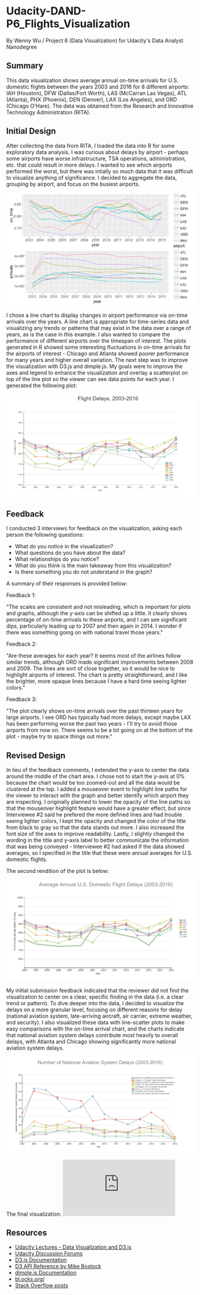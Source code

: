 # Udacity-DAND-P6_Flights_Visualization
By Wenny Wu / Project 6 (Data Visualization) for Udacity's Data Analyst Nanodegree

## Summary
This data visualization shows average annual on-time arrivals for U.S. domestic flights between the years 2003 and 2016 for 8 different airports: IAH (Houston), DFW (Dallas/Fort Worth), LAS (McCarran Las Vegas), ATL (Atlanta), PHX (Phoenix), DEN (Denver), LAX (Los Angeles), and ORD (Chicago O'Hare). The data was obtained from the Research and Innovative Technology Administration (RITA).

## Initial Design
After collecting the data from RITA, I loaded the data into R for some exploratory data analysis. I was curious about delays by airport - perhaps some airports have worse infrastructure, TSA operations, administration, etc. that could result in more delays. I wanted to see which airports performed the worst, but there was intially so much data that it was difficult to visualize anything of significance. I decided to aggregate the data, grouping by airport, and focus on the busiest airports. 

![R Plot](https://raw.githubusercontent.com/wwu247/Udacity-DAND-P6_Visualization/master/img/on_time_airports.png)

I chose a line chart to display changes in airport performance via on-time arrivals over the years. A line chart is appropriate for time-series data and visualizing any trends or patterns that may exist in the data over a range of years, as is the case in this example. I also wanted to compare the performance of different airports over the timespan of interest. The plots generated in R showed some interesting fluctuations in on-time arrivals for the airports of interest - Chicago and Atlanta showed poorer performance for many years and higher overall variation. The next step was to improve the visualization with D3.js and dimple.js. My goals were to improve the axes and legend to enhance the visualization and overlay a scatterplot on top of the line plot so the viewer can see data points for each year. I generated the following plot:

![Plot Version 1](https://raw.githubusercontent.com/wwu247/Udacity-DAND-P6_Visualization/master/img/index-initial.png)

## Feedback
I conducted 3 interviews for feedback on the visualization, asking each person the following questions:
- What do you notice in the visualization?
- What questions do you have about the data?
- What relationships do you notice?
- What do you think is the main takeaway from this visualization?
- Is there something you do not understand in the graph?

A summary of their responses is provided below:

Feedback 1:

"The scales are consistent and not misleading, which is important for plots and graphs, although the y-axis can be shifted up a little. It clearly shows percentage of on-time arrivals to these airports, and I can see significant dips, particularly leading up to 2007 and then again in 2014. I wonder if there was something going on with national travel those years."

Feedback 2:

"Are these averages for each year? It seems most of the airlines follow similar trends, although ORD made significant improvements between 2008 and 2009. The lines are sort of close together, so it would be nice to highlight airports of interest. The chart is pretty straightforward, and I like the brighter, more opaque lines because I have a hard time seeing lighter colors."

Feedback 3:

"The plot clearly shows on-time arrivals over the past thirteen years for large airports. I see ORD has typically had more delays, except maybe LAX has been performing worse the past two years - I'll try to avoid those airports from now on. There seems to be a lot going on at the bottom of the plot - maybe try to space things out more."

## Revised Design
In lieu of the feedback comments, I extended the y-axis to center the data around the middle of the chart area. I chose not to start the y-axis at 0% because the chart would be too zoomed-out and all the data would be clustered at the top. I added a mouseover event to highlight line paths for the viewer to interact with the graph and better identify which airport they are inspecting. I originally planned to lower the opacity of the line paths so that the mouseover highlight feature would have a greater effect, but since Interviewee #2 said he prefered the more defined lines and had trouble seeing lighter colors, I kept the opacity and changed the color of the title from black to gray so that the data stands out more. I also increased the font size of the axes to improve readability. Lastly, I slightly changed the wording in the title and y-axis label to better communicate the information that was being conveyed - Interviewee #2 had asked if the data showed averages, so I specified in the title that these were annual averages for U.S. domestic flights. 

The second rendition of the plot is below:

![Plot Version 2](https://raw.githubusercontent.com/wwu247/Udacity-DAND-P6_Visualization/master/img/index-final.png)

My initial submission feedback indicated that the reviewer did not find the visualization to center on a clear, specific finding in the data (i.e. a clear trend or pattern). To dive deeper into the data, I decided to visualize the delays on a more granular level, focusing on different reasons for delay (national aviation system, late-arriving aircraft, air carrier, extreme weather, and security). I also visualized these data with line-scatter plots to make easy comparisons with the on-time arrival chart, and the charts indicate that national aviation system delays contribute most heavily to overall delays, with Atlanta and Chicago showing significantly more national aviation system delays.

![National Aviation Systems Plot](https://raw.githubusercontent.com/wwu247/Udacity-DAND-P6_Visualization/master/img/index-nas.PNG)

The final visualization: 
![Visualization](https://rawgit.com/wwu247/Udacity-DAND-P6_Visualization/master/index-3.html)

## Resources
- [Udacity Lectures - Data Visualization and D3.js](https://classroom.udacity.com/nanodegrees/nd002)
- [Udacity Discussion Forums](https://discussions.udacity.com/c/nd002-p6-data-visualization-with-d3-js/p6-make-effective-data-visualization)
- [D3.js Documentation](http://d3js.org)
- [D3 API Reference by Mike Bostock](https://github.com/d3/d3/blob/master/API.md#selections-d3-selection)
- [dimple.js Documentation](http://dimplejs.org/)
- [bl.ocks.org/](http://bl.ocks.org/)
- [Stack Overflow posts](http://stackoverflow.com/search?q=dimple.js)

